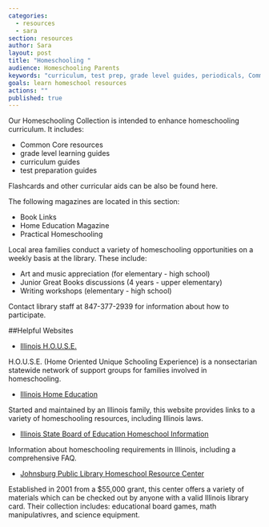 ```yaml
---
categories: 
  - resources
  - sara
section: resources
author: Sara
layout: post
title: "Homeschooling "
audience: Homeschooling Parents
keywords: "curriculum, test prep, grade level guides, periodicals, Common Core"
goals: learn homeschool resources
actions: ""
published: true
---
```


Our Homeschooling Collection is intended to enhance homeschooling curriculum. It includes:
- Common Core resources
- grade level learning guides
- curriculum guides
- test preparation guides

Flashcards and other curricular aids can be also be found here.

The following magazines are located in this section:
- Book Links 
- Home Education Magazine
- Practical Homeschooling

Local area families conduct a variety of homeschooling opportunities on a weekly basis at the library. These include:
- Art and music appreciation (for elementary - high school)
- Junior Great Books discussions (4 years - upper elementary)
- Writing workshops (elementary - high school)

Contact library staff at 847-377-2939 for information about how to participate.

##Helpful Websites
- [Illinois H.O.U.S.E.](http://www.illinoishouse.org/)

H.O.U.S.E. (Home Oriented Unique Schooling Experience) is a nonsectarian  statewide network of support groups for families involved in homeschooling. 

- [Illinois Home Education](http://www.illinoishomeeducation.org/home.htm)

Started and maintained by an Illinois family, this website provides links to a variety of homeschooling resources, including Illinois laws.

- [Illinois State Board of Education Homeschool Information](http://www.isbe.state.il.us/homeschool/default.htm)

Information about homeschooling requirements in Illinois, including a comprehensive FAQ.

- [Johnsburg Public Library Homeschool Resource Center](http://www.johnsburglibrary.org/content/homeschool-resource-center)

Established in 2001 from a $55,000 grant, this center offers a variety of materials which can be checked out by anyone with a valid Illinois library card. Their collection includes: educational board games, math manipulativres, and science equipment.




